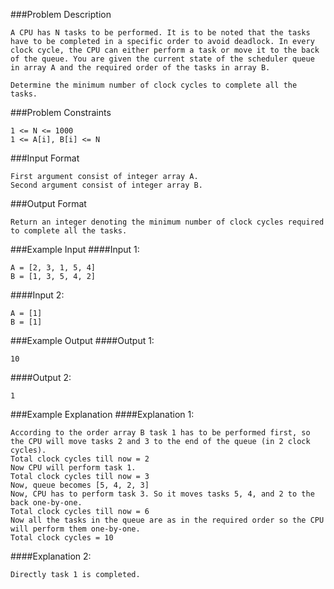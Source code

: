 ###Problem Description
```
A CPU has N tasks to be performed. It is to be noted that the tasks have to be completed in a specific order to avoid deadlock. In every clock cycle, the CPU can either perform a task or move it to the back of the queue. You are given the current state of the scheduler queue in array A and the required order of the tasks in array B.

Determine the minimum number of clock cycles to complete all the tasks.
```

###Problem Constraints
```
1 <= N <= 1000
1 <= A[i], B[i] <= N
```

###Input Format
```
First argument consist of integer array A.
Second argument consist of integer array B.
```

###Output Format
```
Return an integer denoting the minimum number of clock cycles required to complete all the tasks.
```


###Example Input
####Input 1:

```
A = [2, 3, 1, 5, 4]
B = [1, 3, 5, 4, 2]
```
####Input 2:

```
A = [1]
B = [1]
```

###Example Output
####Output 1:

```
10
```
####Output 2:

```
1
```


###Example Explanation
####Explanation 1:

```
According to the order array B task 1 has to be performed first, so the CPU will move tasks 2 and 3 to the end of the queue (in 2 clock cycles).
Total clock cycles till now = 2
Now CPU will perform task 1.
Total clock cycles till now = 3
Now, queue becomes [5, 4, 2, 3]
Now, CPU has to perform task 3. So it moves tasks 5, 4, and 2 to the back one-by-one.
Total clock cycles till now = 6
Now all the tasks in the queue are as in the required order so the CPU will perform them one-by-one.
Total clock cycles = 10
```
####Explanation 2:

```
Directly task 1 is completed.
```